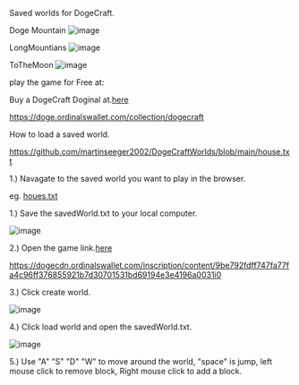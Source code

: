 Saved worlds for DogeCraft.

Doge Mountain 
![image](https://github.com/user-attachments/assets/08f7d349-261c-432d-a196-03047a254e5e)

LongMountians
![image](https://github.com/user-attachments/assets/e6d5d267-93c2-422a-ab46-1887deb3d6ce)

ToTheMoon
![image](https://github.com/user-attachments/assets/353303b4-6248-47e7-a00e-7550383729e1)


play the game for Free at: 

Buy a DogeCraft Doginal at.[here]([URL](https://dogecdn.ordinalswallet.com/inscription/content/9be792fdff747fa77fa4c96ff376855921b7d30701531bd69194e3e4196a0031i0))

https://doge.ordinalswallet.com/collection/dogecraft

How to load a saved world.

https://github.com/martinseeger2002/DogeCraftWorlds/blob/main/house.txt

1.) Navagate to the saved world you want to play in the browser.

eg. [houes.txt](https://github.com/martinseeger2002/DogeCraftWorlds/blob/main/house.txt)

1.) Save the savedWorld.txt to your local computer.

![image](https://github.com/user-attachments/assets/bd083968-f706-4657-95d9-bef3f4f21049)

2.) Open the game link.[here](https://dogecdn.ordinalswallet.com/inscription/content/9be792fdff747fa77fa4c96ff376855921b7d30701531bd69194e3e4196a0031i0)

https://dogecdn.ordinalswallet.com/inscription/content/9be792fdff747fa77fa4c96ff376855921b7d30701531bd69194e3e4196a0031i0

3.) Click create world.

![image](https://github.com/user-attachments/assets/fc0adaaf-9314-4159-8c06-ff37eed9de97)


4.) Click load world and open the savedWorld.txt.

![image](https://github.com/user-attachments/assets/67e1db33-7a5f-4b28-82ad-a03a38be1529)


5.) Use "A" "S" "D" "W" to move around the world, "space" is jump, left mouse click to remove block, Right mouse click to add a block. 
